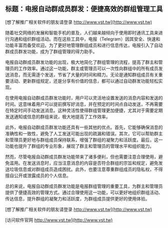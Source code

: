 ## **标题：电报自动群成员群发：便捷高效的群组管理工具**

[想了解推广相关软件的朋友请登录 http://www.vst.tw](http://www.vst.tw)

随着社交网络的发展和智能手机的普及，人们越来越倾向于使用即时通讯工具来进行沟通和组织群组活动。而在这些工具中，电报（Telegram）因其安全、快速和功能丰富而备受欢迎。为了更好地管理群组成员和进行信息传达，电报引入了自动群成员群发功能，成为了群组管理的得力助手。

电报自动群成员群发功能的出现，极大地简化了群组管理的流程，提高了群主和管理员的工作效率。通过这一功能，群主或管理员可以一次性向群组中的所有成员发送消息，而无需逐个发送，节省了大量的时间和精力。无论是通知群组成员有关重要活动、更新群组规定，还是分享有价值的信息，都可以通过自动群发功能轻松实现。

在使用电报自动群成员群发功能时，用户可以灵活地设置发送的消息内容和发送的时间。这意味着用户可以提前撰写好消息，并在预定的时间点自动发送，不再需要在特定时间手动发送消息。这种灵活性使得群组管理更加便捷，尤其对于需要定期发送通知或信息的群组来说，极大地提高了工作效率。

此外，电报自动群成员群发功能还具有一些其他的优点。首先，它能够确保消息的准确性和一致性，避免了人工发送可能出现的疏漏和错误。其次，它可以帮助群主和管理员更好地与群组成员保持联系，增强了群组的凝聚力和活跃度。最后，这一功能也提升了群组的专业形象，展现了群主和管理员的管理水平和组织能力。

然而，尽管电报自动群成员群发功能带来了诸多便利，但也需要注意合理使用，避免滥用。在发送消息时，应当注意消息的内容是否符合群组的宗旨和规定，避免发送垃圾信息或对群组成员造成困扰。此外，也要注意尊重群组成员的隐私权，不得擅自公开或泄露成员的个人信息。

总的来说，电报自动群成员群发功能是电报群组管理的重要工具，为群主和管理员提供了便捷高效的管理方式。通过合理使用这一功能，可以更好地组织群组活动、传达信息，提升群组的凝聚力和活跃度，为群组成员提供更好的使用体验。

[想了解推广相关软件的朋友请登录 http://www.vst.tw](http://www.vst.tw)


[访问软件官网 http://www.vst.tw](http://www.vst.tw)
